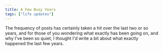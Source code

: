 ```yaml
---
title: A Few Busy Years
tags: ["life updates"]
---
```

The frequency of posts has certainly taken a hit over the last two or so years, and for those of you wondering what exactly has been going on, and why I've been so quiet, I thought I'd write a bit about what exactly happened the last few years.